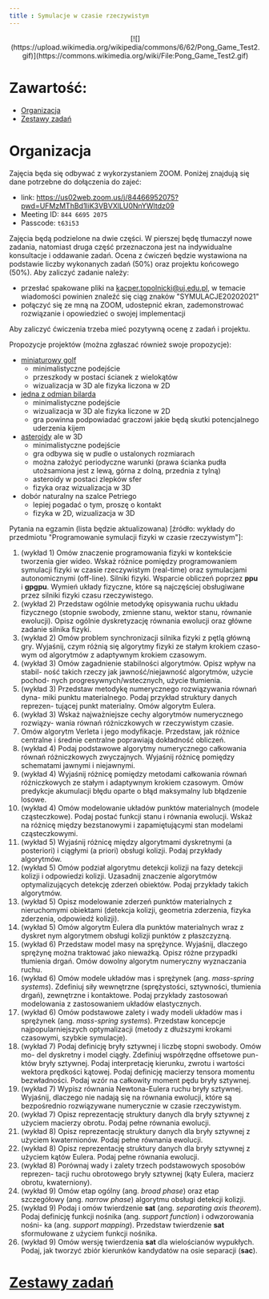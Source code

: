 ```yaml
---
title : Symulacje w czasie rzeczywistym
---
```


<center>
[![](https://upload.wikimedia.org/wikipedia/commons/6/62/Pong_Game_Test2.gif)](https://commons.wikimedia.org/wiki/File:Pong_Game_Test2.gif)
</center>



# Zawartość:

* [Organizacja](#organizacja)
* [Zestawy zadań](./00pl_inv.html)



# Organizacja

Zajęcia będa się odbywać z wykorzystaniem ZOOM. Poniżej znajdują się dane potrzebne do dołączenia
do zajeć:

- link: <https://us02web.zoom.us/j/84466952075?pwd=UFMzMThBd1liK3VBVXlLU0NnYWltdz09>
- Meeting ID: `844 6695 2075`
- Passcode: `t63i53`

Zajęcia będą podzielone na dwie części. W pierszej będę tłumaczył nowe zadania, natomiast druga część
przeznaczona jest na indywidualne konsultacje i oddawanie zadań.
Ocena z ćwiczeń będzie wystawiona na podstawie liczby wykonanych zadań (50%) oraz projektu końcowego (50%). 
Aby zaliczyć zadanie należy:

- przesłać spakowane pliki na <kacper.topolnicki@uj.edu.pl>, w temacie wiadomości powinien znaleźć się ciąg znaków "SYMULACJE20202021"
- połączyć się ze mną na ZOOM, udostepnić ekran, zademonstrować rozwiązanie i opowiedzieć o swojej implementacji

Aby zaliczyć 
ćwiczenia trzeba mieć pozytywną ocenę z zadań i projektu.

Propozycje projektów (można zgłaszać również swoje propozycje):

  - [miniaturowy golf](https://en.wikipedia.org/wiki/Miniature_golf)
    - minimalistyczne podejście
    - przeszkody w postaci ścianek z wielokątów
    - wizualizacja w 3D ale fizyka liczona w 2D
  - [jedna z odmian bilarda](https://en.wikipedia.org/wiki/Cue_sports)
    - minimalistyczne podejście
    - wizualizacja w 3D ale fizyka liczone w 2D
    - gra powinna podpowiadać graczowi jakie będą skutki potencjalnego uderzenia kijem 
  - [asteroidy](https://en.wikipedia.org/wiki/Asteroids_(video_game)) ale w 3D
    - minimalistyczne podejście
    - gra odbywa się w pudle o ustalonych rozmiarach
    - można założyć periodyczne warunki (prawa ścianka pudła utożsamiona jest z lewą, górna z dolną, przednia z tylną)
    - asteroidy w postaci zlepków sfer
    - fizyka oraz wizualizacja w 3D
  - dobór naturalny na szalce Petriego
    - lepiej pogadać o tym, proszę o kontakt
    - fizyka w 2D, wizualizacja w 3D

Pytania na egzamin (lista będzie aktualizowana) [źródło: wykłady do przedmiotu "Programowanie symulacji fizyki w czasie rzeczywistym"]:

1. (wykład 1) Omów znaczenie programowania fizyki w kontekście
  tworzenia gier wideo. Wskaż różnice pomiędzy programowaniem
  symulacji fizyki w czasie rzeczywistym (real-time) oraz symulacjami
  autonomicznymi (off-line). Silniki fizyki. Wsparcie obliczeń poprzez
  **ppu** i **gpgpu**. Wymień układy fizyczne, które są
  najczęściej obsługiwane przez silniki fizyki czasu rzeczywistego. 
2. (wykład 2) Przedstaw ogólnie metodykę opisywania ruchu układu
  fizycznego (stopnie swobody, zmienne stanu, wektor stanu, równanie
  ewolucji). Opisz ogólnie dyskretyzację równania ewolucji oraz główne
  zadanie silnika fizyki.
3. (wykład 2) Omów problem synchronizacji silnika fizyki z pętlą
  główną gry. Wyjaśnij, czym różnią się algorytmy fizyki ze stałym
  krokiem czaso- wym od algorytmów z adaptywnym krokiem czasowym. 
4. (wykład 3) Omów zagadnienie stabilności algorytmów. Opisz wpływ na
  stabil- ność takich rzeczy jak jawność/niejawność algorytmów, użycie
  pochod- nych progresywnych/wstecznych, użycie tłumienia.
5. (wykład 3) Przedstaw metodykę numerycznego rozwiązywania równań
  dyna- miki punktu materialnego. Podaj przykład struktury danych
  reprezen- tującej punkt materialny. Omów algorytm Eulera.
6. (wykład 3) Wskaż najważniejsze cechy algorytmów numerycznego
  rozwiązy- wania równań różniczkowych w rzeczywistym czasie.
7. Omów algorytm Verleta i jego modyfikacje. Przedstaw, jak
  różnice centralne i średnie centralne poprawiają dokładność
  obliczeń.
8. (wykład 4) Podaj podstawowe algorytmy numerycznego całkowania
  równań różniczkowych zwyczajnych. Wyjaśnij różnicę pomiędzy
  schematami jawnymi i niejawnymi.
9. (wykład 4) Wyjaśnij różnicę pomiędzy metodami całkowania równań
  różniczkowych ze stałym i adaptywnym krokiem czasowym. Omów predykcje
  akumulacji błędu oparte o błąd maksymalny lub błądzenie losowe.
10. (wykład 4) Omów modelowanie układów punktów materialnych (modele
  cząsteczkowe). Podaj postać funkcji stanu i równania ewolucji. Wskaż
  na różnicę między bezstanowymi i zapamiętującymi stan modelami
  cząsteczkowymi.
11. (wykład 5) Wyjaśnij różnicę między algorytmami dyskretnymi
  (a posteriori) i ciągłymi (a priori) obsługi kolizji. Podaj
  przykłady algorytmów.
12. (wykład 5)  Omów podział algorytmu detekcji kolizji na fazy
  detekcji kolizji i odpowiedzi kolizji. Uzasadnij znaczenie
  algorytmów optymalizujących detekcję zderzeń obiektów. Podaj
  przykłady takich algorytmów.
13. (wykład 5) Opisz modelowanie zderzeń punktów materialnych
  z nieruchomymi obiektami (detekcja kolizji, geometria zderzenia,
  fizyka zderzenia, odpowiedź kolizji).
14. (wykład 5) Omów algorytm Eulera dla punktów materialnych wraz
  z dyskret nym algorytmem obsługi kolizji punktów z płaszczyzną.
19. (wykład 6) Przedstaw model masy na sprężynce. Wyjaśnij, dlaczego
  sprężynę można traktować jako nieważką. Opisz różne przypadki
  tłumienia drgań. Omów dowolny algorytm numeryczny wyznaczania ruchu.
20. (wykład 6) Omów modele układów mas i sprężynek (ang.
  *mass-spring systems*). Zdefiniuj siły wewnętrzne
  (sprężystości, sztywności, tłumienia drgań), zewnętrzne
  i kontaktowe. Podaj przykłady zastosowań modelowania z zastosowaniem
  układów elastycznych.
21. (wykład 6) Omów podstawowe zalety i wady modeli układów mas
  i sprężynek (ang. *mass-spring systems*). Przedstaw koncepcje
  najpopularniejszych optymalizacji (metody z dłuższymi krokami
  czasowymi, szybkie symulacje).
24. (wykład 7) Podaj definicję bryły sztywnej i liczbę stopni swobody.
  Omów mo- del dyskretny i model ciągły. Zdefiniuj współrzędne
  offsetowe pun- któw bryły sztywnej. Podaj interpretację kierunku,
  zwrotu i wartości wektora prędkości kątowej. Podaj definicję
  macierzy tensora momentu bezwładności. Podaj wzór na całkowity
  moment pędu bryły sztywnej.
25. (wykład 7) Wypisz równania Newtona-Eulera ruchu bryły sztywnej.
  Wyjaśnij, dlaczego nie nadają się na równania ewolucji, które są
  bezpośrednio rozwiązywane numerycznie w czasie rzeczywistym.
26. (wykład 7) Opisz reprezentację struktury danych dla bryły sztywnej
  z użyciem macierzy obrotu. Podaj pełne równania ewolucji.
27. (wykład 8) Opisz reprezentację struktury danych dla bryły sztywnej
  z użyciem kwaternionów. Podaj pełne równania ewolucji.
28. (wykład 8) Opisz reprezentację struktury danych dla bryły sztywnej
  z użyciem kątów Eulera. Podaj pełne równania ewolucji.
29. (wykład 8) Porównaj wady i zalety trzech podstawowych sposobów
  reprezen- tacji ruchu obrotowego bryły sztywnej (kąty Eulera,
  macierz obrotu, kwaterniony).
30. (wykład 9) Omów etap ogólny (ang. *broad phase*) oraz etap
  szczegółowy (ang. *narrow phase*) algorytmu obsługi detekcji
  kolizji.
31. (wykład 9) Podaj i omów twierdzenie **sat** (ang.
  *separating axis theorem*). Podaj definicję funkcji nośnika
  (ang. *support function*) i odwzorowania nośni- ka
  (ang. *support mapping*). Przedstaw twierdzenie **sat**
  sformułowane z użyciem funkcji nośnika.
32. (wykład 9) Omów wersję twierdzenia **sat** dla wielościanów
  wypukłych. Podaj, jak tworzyć zbiór kierunków kandydatów na osie
  separacji (**sac**).



# [Zestawy zadań](./00pl_inv.html)


